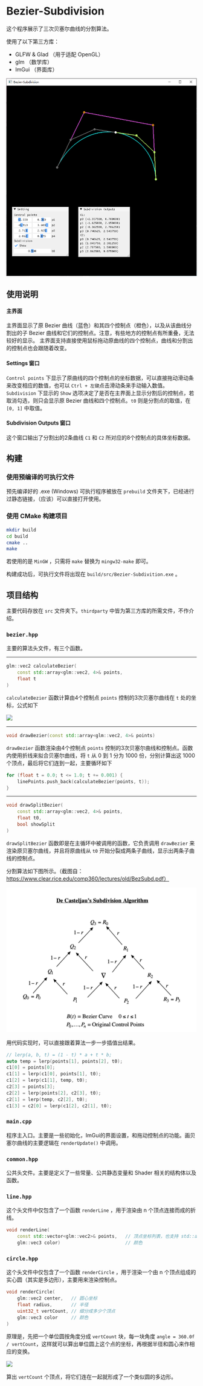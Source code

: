 # Bezier-Subdivision

这个程序展示了三次贝塞尔曲线的分割算法。

使用了以下第三方库：
* GLFW & Glad （用于适配 OpenGL）
* glm （数学库）
* ImGui （界面库）

![Screenshot](images/screenshot.png)

## 使用说明

#### 主界面
主界面显示了原 Bezier 曲线（蓝色）和其四个控制点（橙色），以及从该曲线分割出的子 Bezier 曲线和它们的控制点。注意，有些地方的控制点有所重叠，无法较好的显示。
主界面支持直接使用鼠标拖动原曲线的四个控制点，曲线和分割出的控制点也会跟随着改变。

#### Settings 窗口
`Control points` 下显示了原曲线的四个控制点的坐标数据，可以直接拖动滑动条来改变相应的数值，也可以 `Ctrl + 左键`点击滑动条来手动输入数值。
`Subdivision` 下显示的 `Show` 选项决定了是否在主界面上显示分割后的控制点，若取消勾选，则只会显示原 Bezier 曲线和四个控制点。`t0` 则是分割点的取值，在 `[0, 1]` 中取值。

#### Subdivision Outputs 窗口
这个窗口输出了分割出的2条曲线 `C1` 和 `C2` 所对应的8个控制点的具体坐标数据。


## 构建
### 使用预编译的可执行文件

预先编译好的 .exe (Windows) 可执行程序被放在 `prebuild` 文件夹下，已经进行过静态链接，（应该）可以直接打开使用。

### 使用 CMake 构建项目

```bash
mkdir build
cd build
cmake ..
make
```

若使用的是 `MinGW` ，只需将 `make` 替换为 `mingw32-make` 即可。

构建成功后，可执行文件将出现在 `build/src/Bezier-Subdivition.exe` 。

## 项目结构

主要代码存放在 `src` 文件夹下。`thirdparty` 中皆为第三方库的所需文件，不作介绍。

### `bezier.hpp`
主要的算法头文件，有三个函数。

---

```cpp
glm::vec2 calculateBezier(
    const std::array<glm::vec2, 4>& points,
    float t
)
```
`calculateBezier` 函数计算由4个控制点 `points` 控制的3次贝塞尔曲线在 `t` 处的坐标，公式如下

<!-- $\displaystyle\mathbf{B}(t) = \mathbf{P}_0(1-t)^3+3\mathbf{P}_1 t(1-t)^2+3\mathbf{P}_2 t^2(1-t)+\mathbf{P}_3 t^3, t\in[0,1]$ --> <img style="transform: translateY(0.1em); background: white;" src="https://render.githubusercontent.com/render/math?math=%5Cdisplaystyle%5Cmathbf%7BB%7D(t)%20%3D%20%5Cmathbf%7BP%7D_0(1-t)%5E3%2B3%5Cmathbf%7BP%7D_1%20t(1-t)%5E2%2B3%5Cmathbf%7BP%7D_2%20t%5E2(1-t)%2B%5Cmathbf%7BP%7D_3%20t%5E3%2C%20t%5Cin%5B0%2C1%5D">

---

```cpp
void drawBezier(const std::array<glm::vec2, 4>& points)
```
`drawBezier` 函数渲染由4个控制点 `points` 控制的3次贝塞尔曲线和控制点。函数内使用折线来拟合贝塞尔曲线，将 `t` 从 0 到 1 分为 1000 份，分别计算出这 1000 个顶点，最后将它们连到一起，主要循环如下
```cpp
for (float t = 0.0; t <= 1.0; t += 0.001) {
    linePoints.push_back(calculateBezier(points, t));
}
```

---

```cpp
void drawSplitBezier(
    const std::array<glm::vec2, 4>& points,
    float t0,
    bool showSplit
)
```

`drawSplitBezier` 函数即是在主循环中被调用的函数，它负责调用 `drawBezier` 来渲染原贝塞尔曲线，并且将原曲线从 `t0` 开始分裂成两条子曲线，显示出两条子曲线的控制点。

分割算法如下图所示。（截图自：https://www.clear.rice.edu/comp360/lectures/old/BezSubd.pdf）

![De Casteljau's Algorithm](images/de_casteljau.png)

用代码实现时，可以直接跟着算法一步一步插值出结果。
```cpp
// lerp(a, b, t) = (1 - t) * a + t * b;
auto temp = lerp(points[1], points[2], t0);
c1[0] = points[0];
c1[1] = lerp(c1[0], points[1], t0);
c1[2] = lerp(c1[1], temp, t0);
c2[3] = points[3];
c2[2] = lerp(points[2], c2[3], t0);
c2[1] = lerp(temp, c2[2], t0);
c1[3] = c2[0] = lerp(c1[2], c2[1], t0);
```

### `main.cpp`

程序主入口。主要是一些初始化，ImGui的界面设置，和拖动控制点的功能。画贝塞尔曲线的主要逻辑在 `renderUpdate()` 中调用。

### `common.hpp`

公共头文件。主要是定义了一些常量、公共静态变量和 Shader 相关的结构体以及函数。

### `line.hpp`

这个头文件中仅包含了一个函数 `renderLine` ，用于渲染由 n 个顶点连接而成的折线。
```cpp
void renderLine(
    const std::vector<glm::vec2>& points,   // 顶点坐标列表，也支持 std::array
    glm::vec3 color)                        // 颜色
```

### `circle.hpp`

这个头文件中仅包含了一个函数 `renderCircle` ，用于渲染一个由 n 个顶点组成的实心圆（其实是多边形），主要用来渲染控制点。
```cpp
void renderCircle(
    glm::vec2 center,   // 圆心坐标
    float radius,       // 半径
    uint32_t vertCount, // 细分成多少个顶点
    glm::vec3 color     // 颜色
)
```

原理是，先把一个单位圆按角度分成 `vertCount` 块，每一块角度 `angle = 360.0f / vertCount`，这样就可以算出单位圆上这个点的坐标，再根据半径和圆心来作相应的变换。

<!-- $\displaystyle\mathbf{p}_i=\mathbf{center}+\text{radius}\times(\cos(\text{angle}_i\times\frac{\pi}{180}),\ \sin(\text{angle}_i\times\frac{\pi}{180}))$ --> <img style="transform: translateY(0.1em); background: white;" src="https://render.githubusercontent.com/render/math?math=%5Cdisplaystyle%5Cmathbf%7Bp%7D_i%3D%5Cmathbf%7Bcenter%7D%2B%5Ctext%7Bradius%7D%5Ctimes(%5Ccos(%5Ctext%7Bangle%7D_i%5Ctimes%5Cfrac%7B%5Cpi%7D%7B180%7D)%2C%5C%20%5Csin(%5Ctext%7Bangle%7D_i%5Ctimes%5Cfrac%7B%5Cpi%7D%7B180%7D))">

算出 `vertCount` 个顶点，将它们连在一起就形成了一个类似圆的多边形。
